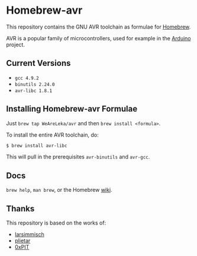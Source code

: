 Homebrew-avr
============

This repository contains the GNU AVR toolchain as formulae for
[Homebrew][].

AVR is a popular family of microcontrollers, used for example in the
[Arduino][] project.

Current Versions
----------------

- `gcc 4.9.2`
- `binutils 2.24.0`
- `avr-libc 1.8.1`

Installing Homebrew-avr Formulae
--------------------------------

Just `brew tap WeAreLeka/avr` and then `brew install <formula>`.

To install the entire AVR toolchain, do:

```Bash
$ brew install avr-libc
```

This will pull in the prerequisites `avr-binutils` and `avr-gcc`.

Docs
----

`brew help`, `man brew`, or the Homebrew [wiki][].

Thanks
------

This repository is based on the works of:

- [larsimmisch](https://github.com/larsimmisch/homebrew-avr)
- [plietar](https://github.com/plietar/homebrew-avr/)
- [0xPIT](https://github.com/0xPIT/homebrew-avr)


[Homebrew]: https://github.com/mxcl/homebrew
[Arduino]: http://arduino.cc
[wiki]: http://wiki.github.com/mxcl/homebrew

